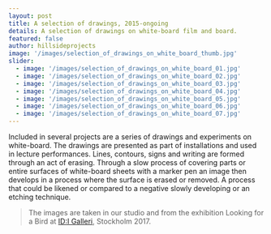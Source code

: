 ```yaml
---
layout: post
title: A selection of drawings, 2015-ongoing
details: A selection of drawings on white-board film and board.
featured: false
author: hillsideprojects
image: '/images/selection_of_drawings_on_white_board_thumb.jpg'
slider:
  - image: '/images/selection_of_drawings_on_white_board_01.jpg'
  - image: '/images/selection_of_drawings_on_white_board_02.jpg'
  - image: '/images/selection_of_drawings_on_white_board_03.jpg'
  - image: '/images/selection_of_drawings_on_white_board_04.jpg'
  - image: '/images/selection_of_drawings_on_white_board_05.jpg'
  - image: '/images/selection_of_drawings_on_white_board_06.jpg'
  - image: '/images/selection_of_drawings_on_white_board_07.jpg'
---
```


Included in several projects are a series of drawings and experiments on white-board. The drawings are presented as part of installations and used in lecture performances. Lines, contours, signs and writing are formed through an act of erasing. Through a slow process of covering parts or entire surfaces of white-board sheets with a marker pen an image then develops in a process where the surface is erased or removed. A process that could be likened or compared to a negative slowly developing or an etching technique.

> The images are taken in our studio and from the exhibition Looking for a Bird at <a href="http://idigalleri.org/2017/10/05/hillside-projects-emily-mennerdahl-jonas-bottern/" target="blank">ID:I Galleri</a>, Stockholm 2017.
